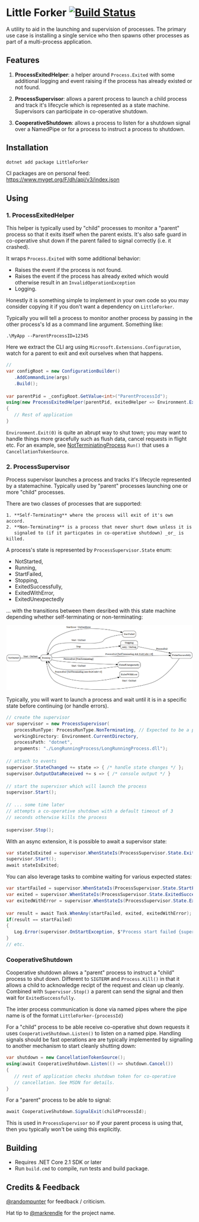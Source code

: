 # Little Forker [![Build Status](https://travis-ci.org/damianh/LittleForker.svg?branch=master)](https://travis-ci.org/damianh/LittleForker)

A utility to aid in the launching and supervision of processes. The primary use
case is installing a single service who then spawns other processes as part of a
multi-process application.



## Features

  1. **ProcessExitedHelper**: a helper around `Process.Exited` with some additional
     logging and event raising if the process has already existed or not found.

  2. **ProcessSupervisor**: allows a parent process to launch a child process
     and track it's lifecycle which is represented as a state machine.
     Supervisors can participate in co-operative shutdown.

  3. **CooperativeShutdown**: allows a process to listen for a shutdown signal
     over a NamedPipe or for a process to instruct a process to shutdown.

## Installation

```bash
dotnet add package LittleForker 
```

CI packages are on personal feed: https://www.myget.org/F/dh/api/v3/index.json 

## Using

### 1. ProcessExitedHelper

This helper is typically used by "child" processes to monitor a "parent" process
so that it exits itself when the parent exists. It's also safe guard in
co-operative shut down if the parent failed to signal correctly (i.e. it
crashed).

It wraps `Process.Exited` with some additional behavior:

 - Raises the event if the process is not found.
 - Raises the event if the process has already exited which would otherwise
   result in an `InvalidOperationException`
 - Logging.

Honestly it is something simple to implement in your own code so you may
consider copying it if you don't want a dependency on `LittleForker`.

Typically you will tell a process to monitor another process by passing in the
other process's Id as a command line argument. Something like:

```
.\MyApp --ParentProcessID=12345
```

Here we extract the CLI arg using `Microsoft.Extensions.Configuration`, watch
for a parent to exit and exit ourselves when that happens.

```csharp
// 
var configRoot = new ConfigurationBuilder()
   .AddCommandLine(args)
   .Build();

var parentPid = _configRoot.GetValue<int>("ParentProcessId");
using(new ProcessExitedHelper(parentPid, exitedHelper => Environment.Exit(0)))
{
   // Rest of application
}
```

`Environment.Exit(0)` is quite an abrupt way to shut town; you may want to
handle things more gracefully such as flush data, cancel requests in flight etc.
For an example, see
[NotTerminiatingProcess](src/NonTerminatingProcess/Program.cs) `Run()` that uses
a `CancellationTokenSource`.

### 2. ProcessSupervisor

Process supervisor launches a process and tracks it's lifecycle represented by a
statemachine. Typically used by "parent" processes launching one or more "child"
processes.

There are two classes of processes that are supported:

    1. **Self-Terminating** where the process will exit of it's own accord.
    2. **Non-Terminating** is a process that never shurt down unless it is
       signaled to (if it particpates in co-operative shutdown) _or_ is killed.

A process's state is represented by `ProcessSupervisor.State` enum:

 - NotStarted,
 - Running,
 - StartFailed,
 - Stopping,
 - ExitedSuccessfully,
 - ExitedWithError,
 - ExitedUnexpectedly

... with the transitions between them desribed with this state machine depending
whether self-terminating or non-terminating:

![statemachine](state-machine.png)

Typically, you will want to launch a process and wait until it is in a specific
state before continuing (or handle errors).

```csharp
// create the supervisor
var supervisor = new ProcessSupervisor(
   processRunType: ProcessRunType.NonTerminating, // Expected to be a process that doesn't stop
   workingDirectory: Environment.CurrentDirectory,
   processPath: "dotnet",
   arguments: "./LongRunningProcess/LongRunningProcess.dll");

// attach to events
supervisor.StateChanged += state => { /* handle state changes */ };
supervisor.OutputDataReceived += s => { /* console output */ }

// start the supervisor which will launch the process
supervisor.Start();

// ... some time later
// attempts a co-operative shutdown with a default timeout of 3 
// seconds otherwise kills the process

supervisor.Stop(); 
```

With an async extension, it is possible to await a supervisor state:

```csharp
var stateIsExited = supervisor.WhenStateIs(ProcessSupervisor.State.ExitedSuccessfully);
supervisor.Start();
await stateIsExited;
```

You can also leverage tasks to combine waiting for various expected states:

```csharp
var startFailed = supervisor.WhenStateIs(ProcessSupervisor.State.StartFailed);
var exited = supervisor.WhenStateIs(ProcessSupervisor.State.ExitedSuccessfully);
var exitedWithError = supervisor.WhenStateIs(ProcessSupervisor.State.ExitedWithError);

var result = await Task.WhenAny(startFailed, exited, exitedWithError);
if(result == startFailed)
{
   Log.Error(supervisor.OnStartException, $"Process start failed {supervisor.OnStartException.Message}")
}
// etc.
```

### CooperativeShutdown

Cooperative shutdown allows a "parent" process to instruct a "child" process to
shut down. Different to `SIGTERM` and `Process.Kill()` in that it allows a child
to acknowledge recipt of the request and clean up cleanly. Combined with 
`Supervisor.Stop()` a parent can send the signal and then wait for `ExitedSuccessfully`.

The inter process communication is done via named pipes where the pipe name is
of the format `LittleForker-{processId}`

For a "child" process to be able receive co-operative shut down requests it uses 
`CooperativeShutdown.Listen()` to listen on a named pipe. Handling signals should 
be fast operations are are typically implemented by signalling to another mechanism
to start cleanly shutting down:

```csharp
var shutdown = new CancellationTokenSource();
using(await CooperativeShutdown.Listen(() => shutdown.Cancel())
{
   // rest of application checks shutdown token for co-operative
   // cancellation. See MSDN for details.
}
```

For a "parent" process to be able to signal:

```csharp
await CooperativeShutdown.SignalExit(childProcessId);
```

This is used in `ProcessSupervisor` so if your parent process is using that, then you 
typically won't be using this explicitly.

## Building

- Requires .NET Core 2.1 SDK or later
- Run `build.cmd` to compile, run tests and build package.

## Credits & Feedback

[@randompunter](https://twitter.com/randompunter) for feedback / criticism. 

Hat tip to [@markrendle](https://twitter.com/markrendle) for the project name.
